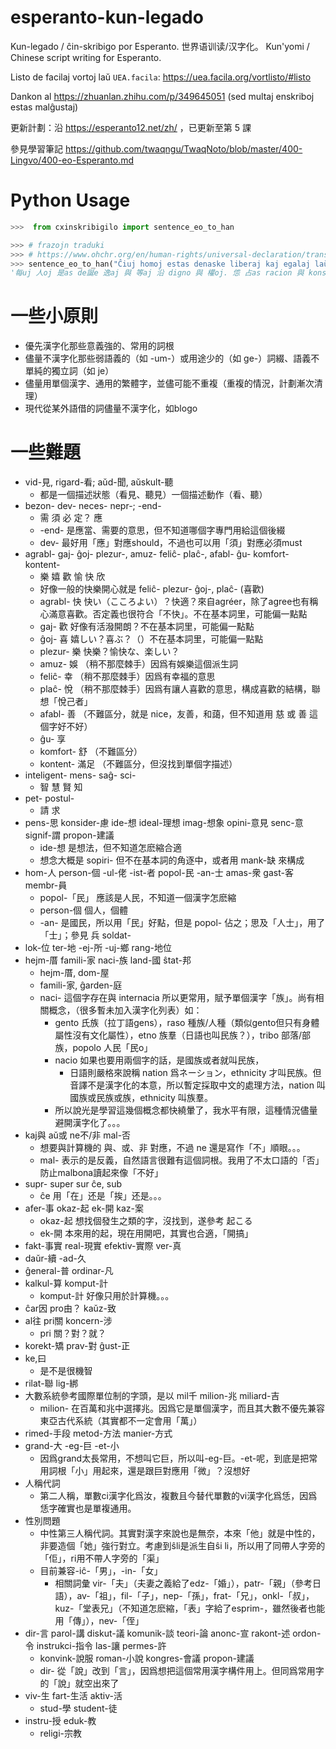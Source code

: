 # esperanto-kun-legado

Kun-legado / ĉin-skribigo por Esperanto. 世界语训读/汉字化。 Kun'yomi / Chinese script writing for Esperanto.

Listo de facilaj vortoj laŭ `UEA.facila`: https://uea.facila.org/vortlisto/#listo

Dankon al https://zhuanlan.zhihu.com/p/349645051 (sed multaj enskriboj estas malĝustaj)

更新計劃：沿 https://esperanto12.net/zh/ ，已更新至第 5 課

參見學習筆記 https://github.com/twaqngu/TwaqNoto/blob/master/400-Lingvo/400-eo-Esperanto.md

# Python Usage

```py
>>>  from cxinskribigilo import sentence_eo_to_han

>>> # frazojn traduki
>>> # https://www.ohchr.org/en/human-rights/universal-declaration/translations/esperanto
>>> sentence_eo_to_han("Ĉiuj homoj estas denaske liberaj kaj egalaj laŭ digno kaj rajtoj. Ili posedas racion kaj konsciencon, kaj devus konduti unu al alia en spirito de frateco.")
'每uj 人oj 是as de誕e 逸aj 與 等aj 沿 digno 與 權oj. 怹 占as racion 與 konsciencon, 與 須us konduti 一 往 另a 入 魂o de 兄性o.'
```

# 一些小原則

- 優先漢字化那些意義強的、常用的詞根
- 儘量不漢字化那些弱語義的（如 -um-）或用途少的（如 ge-）詞綴、語義不單純的獨立詞（如 je）
- 儘量用單個漢字、通用的繁體字，並儘可能不重複（重複的情況，計劃漸次清理）
- 現代從某外語借的詞儘量不漢字化，如blogo

# 一些難題

- vid-見, rigard-看; aŭd-聞, aŭskult-聽
    - 都是一個描述狀態（看見、聽見）一個描述動作（看、聽）
- bezon- dev- neces- nepr-; -end-
    - 需 須 必 定？ 應
    - -end- 是應當、需要的意思，但不知道哪個字專門用給這個後綴
    - dev- 最好用「應」對應should，不過也可以用「須」對應必須must
- agrabl- gaj- ĝoj- plezur-, amuz- feliĉ- plaĉ-, afabl- ĝu- komfort- kontent-
    - 樂 嬉 歡 愉 快 欣
    - 好像一般的快樂開心就是 feliĉ- plezur- ĝoj-, plaĉ- (喜歡)
    - agrabl- 快 快い（こころよい）？快適？來自agréer，除了agree也有稱心滿意喜歡。否定義也很符合「不快」。不在基本詞里，可能偏一點點
    - gaj- 歡 好像有活潑開朗？不在基本詞里，可能偏一點點
    - ĝoj- 喜 嬉しい？喜ぶ？（）不在基本詞里，可能偏一點點
    - plezur- 樂 快樂？愉快な、楽しい？
    - amuz- 娛 （稍不那麼棘手）因爲有娛樂這個派生詞
    - feliĉ- 幸 （稍不那麼棘手）因爲有幸福的意思
    - plaĉ- 悅 （稍不那麼棘手）因爲有讓人喜歡的意思，構成喜歡的結構，聯想「悅己者」
    - afabl- 善 （不難區分，就是 nice，友善，和藹，但不知道用 慈 或 善 這個字好不好）
    - ĝu- 享
    - komfort- 舒 （不難區分）
    - kontent- 滿足 （不難區分，但沒找到單個字描述）
- inteligent- mens- saĝ- sci-
    - 智 慧 賢 知
- pet- postul-
    - 請 求
- pens-思 konsider-慮 ide-想 ideal-理想 imag-想象 opini-意見 senc-意 signif-謂 propon-建議
    - ide-想 是想法，但不知道怎麽縮合適
    - 想念大概是 sopiri- 但不在基本詞的角逐中，或者用 mank-缺 來構成
- hom-人 person-個 -ul-佬 -ist-者 popol-民 -an-士 amas-衆 gast-客 membr-員
    - popol-「民」 應該是人民，不知道一個漢字怎麽縮
    - person-個 個人，個體
    - -an- 是國民，所以用「民」好點，但是 popol- 佔之；思及「人士」，用了「士」；參見 兵 soldat-
- lok-位 ter-地 -ej-所 -uj-鄉 rang-地位
- hejm-厝 famili-家 naci-族 land-國 ŝtat-邦
    - hejm-厝, dom-屋
    - famili-家, ĝarden-庭
    - naci- 這個字存在與 internacia 所以更常用，賦予單個漢字「族」。尚有相關概念，（很多暫未加入漢字化列表）如：
        - gento 氏族（拉丁語gens），raso 種族/人種（類似gento但只有身體屬性沒有文化屬性），etno 族羣（日語也叫民族？），tribo 部落/部族，popolo 人民「民o」
        - nacio 如果也要用兩個字的話，是國族或者就叫民族，
            - 日語則嚴格來說稱 nation 爲ネーション，ethnicity 才叫民族。但音譯不是漢字化的本意，所以暫定採取中文的處理方法，nation 叫國族或民族或族，ethnicity 叫族羣。
        - 所以說光是學習這幾個概念都快繞暈了，我水平有限，這種情況儘量避開漢字化了。。。
- kaj與 aŭ或 ne不/非 mal-否
    - 想要與計算機的 與、或、非 對應，不過 ne 還是寫作「不」順眼。。。
    - mal- 表示的是反義，自然語言很難有這個詞根。我用了不太口語的「否」防止malbona讀起來像「不好」
- supr- super sur ĉe, sub
    - ĉe 用「在」还是「挨」还是。。。
- afer-事 okaz-起 ek-開 kaz-案
    - okaz-起 想找個發生之類的字，沒找到，遂參考 起こる
    - ek-開 本來用的起，現在用開吧，其實也合適，「開搞」
- fakt-事實 real-現實 efektiv-實際 ver-真
- daŭr-續 -ad-久
- ĝeneral-普 ordinar-凡
- kalkul-算 komput-計
    - komput-計 好像只用於計算機。。。
- ĉar因 pro由？ kaŭz-致
- al往 pri關 koncern-涉
    - pri 關？對？就？
- korekt-矯 prav-對 ĝust-正
- ke,曰
    - 是不是很機智
- rilat-聯 lig-綁
- 大數系統參考國際單位制的字頭，是以 mil千 milion-兆 miliard-吉
    - milion- 在百萬和兆中選擇兆。因爲它是單個漢字，而且其大數不優先兼容東亞古代系統（其實都不一定會用「萬」）
- rimed-手段 metod-方法 manier-方式
- grand-大 -eg-巨 -et-小
    - 因爲grand太長常用，不想叫它巨，所以叫-eg-巨。-et-呢，到底是把常用詞根「小」用起來，還是跟巨對應用「微」？沒想好
- 人稱代詞
    - 第二人稱，單數ci漢字化爲汝，複數且今替代單數的vi漢字化爲恁，因爲恁字確實也是單複通用。
- 性別問題
    - 中性第三人稱代詞。其實對漢字來說也是無奈，本來「他」就是中性的，非要造個「她」強行對立。考慮到ŝli是派生自ŝi li，所以用了同帶人字旁的「佢」，ri用不帶人字旁的「渠」
    - 目前兼容-iĉ-「男」，-in-「女」
        - 相關詞彙 vir-「夫」（夫妻之義給了edz-「婚」），patr-「親」（參考日語），av-「祖」，fil-「子」，nep-「孫」，frat-「兄」，onkl-「叔」，kuz-「堂表兄」（不知道怎麽縮，「表」字給了esprim-，雖然後者也能用「傳」），nev-「侄」
- dir-言 parol-講 diskut-議 komunik-談 teori-論 anonc-宣 rakont-述 ordon-令 instrukci-指令 las-讓 permes-許
    - konvink-說服 roman-小說 kongres-會議 propon-建議
    - dir- 從「說」改到「言」，因爲想把這個常用漢字構件用上。但同爲常用字的「說」就空出來了
- viv-生 fart-生活 aktiv-活
    - stud-學 student-徒
- instru-授 eduk-教
    - religi-宗教
